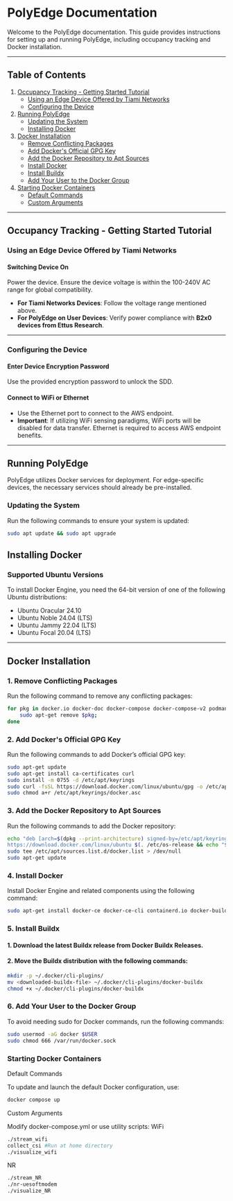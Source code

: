 # PolyEdge Documentation

Welcome to the PolyEdge documentation. This guide provides  instructions for setting up and running PolyEdge, including occupancy tracking and Docker installation.

---

## Table of Contents

1. [Occupancy Tracking - Getting Started Tutorial](#occupancy-tracking---getting-started-tutorial)
   - [Using an Edge Device Offered by Tiami Networks](#using-an-edge-device-offered-by-tiami-networks)
   - [Configuring the Device](#configuring-the-device)
2. [Running PolyEdge](#running-polyedge)
   - [Updating the System](#updating-the-system)
   - [Installing Docker](#installing-docker)
3. [Docker Installation](#docker-installation)
   - [Remove Conflicting Packages](#1-remove-conflicting-packages)
   - [Add Docker's Official GPG Key](#2-add-dockers-official-gpg-key)
   - [Add the Docker Repository to Apt Sources](#3-add-the-docker-repository-to-apt-sources)
   - [Install Docker](#4-install-docker)
   - [Install Buildx](#5-install-buildx)
   - [Add Your User to the Docker Group](#6-add-your-user-to-the-docker-group)
4. [Starting Docker Containers](#starting-docker-containers)
   - [Default Commands](#default-commands)
   - [Custom Arguments](#custom-arguments)

---

## Occupancy Tracking - Getting Started Tutorial

### Using an Edge Device Offered by Tiami Networks

#### Switching Device On
Power the device. Ensure the device voltage is within the 100-240V AC range for global compatibility.

- **For Tiami Networks Devices**: Follow the voltage range mentioned above.
- **For PolyEdge on User Devices**: Verify power compliance with **B2x0 devices from Ettus Research**.

---

### Configuring the Device

#### Enter Device Encryption Password
Use the provided encryption password to unlock the SDD.

#### Connect to WiFi or Ethernet
- Use the Ethernet port to connect to the AWS endpoint.
- **Important**: If utilizing WiFi sensing paradigms, WiFi ports will be disabled for data transfer. Ethernet is required to access AWS endpoint benefits.

---

## Running PolyEdge

PolyEdge utilizes Docker services for deployment. For edge-specific devices, the necessary services should already be pre-installed.

### Updating the System
Run the following commands to ensure your system is updated:
```bash
sudo apt update && sudo apt upgrade
```
## Installing Docker

### Supported Ubuntu Versions

To install Docker Engine, you need the 64-bit version of one of the following Ubuntu distributions:

- Ubuntu Oracular 24.10
- Ubuntu Noble 24.04 (LTS)
- Ubuntu Jammy 22.04 (LTS)
- Ubuntu Focal 20.04 (LTS)

---

##  Docker Installation

### 1. Remove Conflicting Packages

Run the following command to remove any conflicting packages:

```bash
for pkg in docker.io docker-doc docker-compose docker-compose-v2 podman-docker containerd runc; do 
    sudo apt-get remove $pkg; 
done
```
### 2. Add Docker's Official GPG Key

Run the following commands to add Docker’s official GPG key:

```bash
sudo apt-get update
sudo apt-get install ca-certificates curl
sudo install -m 0755 -d /etc/apt/keyrings
sudo curl -fsSL https://download.docker.com/linux/ubuntu/gpg -o /etc/apt/keyrings/docker.asc
sudo chmod a+r /etc/apt/keyrings/docker.asc
```
### 3. Add the Docker Repository to Apt Sources

Run the following commands to add the Docker repository:

```bash
echo "deb [arch=$(dpkg --print-architecture) signed-by=/etc/apt/keyrings/docker.asc] \
https://download.docker.com/linux/ubuntu $(. /etc/os-release && echo "$VERSION_CODENAME") stable" | \
sudo tee /etc/apt/sources.list.d/docker.list > /dev/null
sudo apt-get update
```
### 4. Install Docker

Install Docker Engine and related components using the following command:
```bash
sudo apt-get install docker-ce docker-ce-cli containerd.io docker-buildx-plugin docker-compose-plugin
```

### 5. Install Buildx

#### 1. Download the latest Buildx release from Docker Buildx Releases.
#### 2. Move the Buildx distribution with the following commands:

```bash
mkdir -p ~/.docker/cli-plugins/
mv <downloaded-buildx-file> ~/.docker/cli-plugins/docker-buildx
chmod +x ~/.docker/cli-plugins/docker-buildx
```
### 6. Add Your User to the Docker Group

To avoid needing sudo for Docker commands, run the following commands:
```bash
sudo usermod -aG docker $USER
sudo chmod 666 /var/run/docker.sock
```
### Starting Docker Containers
Default Commands

To update and launch the default Docker configuration, use:

```bash
docker compose up
```

Custom Arguments

Modify docker-compose.yml or use utility scripts:
WiFi
```bash
./stream_wifi
collect_csi #Run at home directory
./visualize_wifi
```
NR
```bash
./stream_NR
./nr-uesoftmodem
./visualize_NR
```
